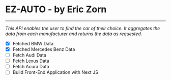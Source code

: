 # EZ-AUTO - by Eric Zorn

---

_This API enables the user to find the car of their choice. It aggregates the data from each manufacturer and returns the data as requested._

- [x] Fetched BMW Data
- [x] Fetched Mercedes Benz Data
- [ ] Fetch Audi Data
- [ ] Fetch Lexus Data
- [ ] Fetch Acura Data
- [ ] Build Front-End Application with Next JS
